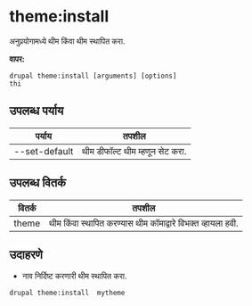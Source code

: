 # theme:install
अनुप्रयोगामध्ये थीम किंवा थीम स्थापित करा.

**वापर:**
```
drupal theme:install [arguments] [options]
thi
```

## उपलब्ध पर्याय
पर्याय | तपशील
-------|-------------
--set-default | थीम डीफॉल्ट थीम म्हणून सेट करा.

## उपलब्ध वितर्क
वितर्क | तपशील
---------|-------------
theme | थीम किंवा स्थापित करण्यास थीम कॉमाद्वारे विभक्त व्हायला हवी.

## उदाहरणे
* नाव निर्दिष्ट करणारी थीम स्थापित करा.
```
drupal theme:install  mytheme
```
